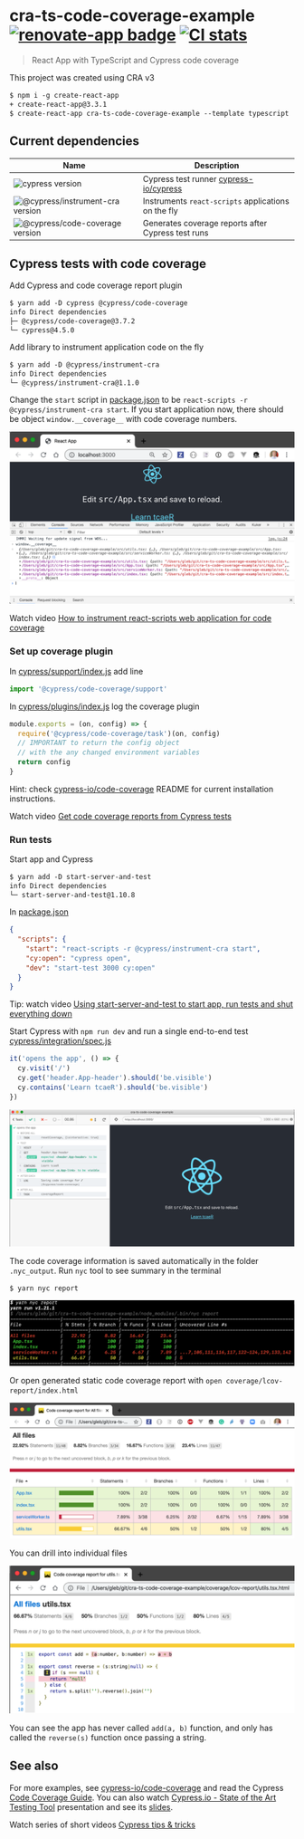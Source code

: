 # cra-ts-code-coverage-example [![renovate-app badge][renovate-badge]][renovate-app] [![CI stats](https://github.com/bahmutov/cra-ts-code-coverage-example/workflows/test/badge.svg?branch=master)](.github/workflows/test.yml)
> React App with TypeScript and Cypress code coverage

This project was created using CRA v3

```shell
$ npm i -g create-react-app
+ create-react-app@3.3.1
$ create-react-app cra-ts-code-coverage-example --template typescript
```

## Current dependencies

Name | Description
--- | ---
![cypress version](https://img.shields.io/badge/cypress-4.12.1-brightgreen) | Cypress test runner [cypress-io/cypress](https://github.com/cypress-io/cypress)
![@cypress/instrument-cra version](https://img.shields.io/badge/@cypress/instrument--cra-1.4.0-brightgreen) | Instruments `react-scripts` applications on the fly
![@cypress/code-coverage version](https://img.shields.io/badge/@cypress/code--coverage-3.8.2-brightgreen) | Generates coverage reports after Cypress test runs


## Cypress tests with code coverage

Add Cypress and code coverage report plugin

```shell
$ yarn add -D cypress @cypress/code-coverage
info Direct dependencies
├─ @cypress/code-coverage@3.7.2
└─ cypress@4.5.0
```

Add library to instrument application code on the fly

```shell
$ yarn add -D @cypress/instrument-cra
info Direct dependencies
└─ @cypress/instrument-cra@1.1.0
```

Change the `start` script in [package.json](package.json) to be `react-scripts -r @cypress/instrument-cra start`. If you start application now, there should be object `window.__coverage__` with code coverage numbers.

![code coverage object](images/coverage-object.png)

Watch video [How to instrument react-scripts web application for code coverage](https://youtu.be/edgeQZ8UpD0)

### Set up coverage plugin

In [cypress/support/index.js](cypress/support/index.js) add line

```js
import '@cypress/code-coverage/support'
```

In [cypress/plugins/index.js](cypress/plugins/index.js) log the coverage plugin

```js
module.exports = (on, config) => {
  require('@cypress/code-coverage/task')(on, config)
  // IMPORTANT to return the config object
  // with the any changed environment variables
  return config
}
```

Hint: check [cypress-io/code-coverage](https://github.com/cypress-io/code-coverage) README for current installation instructions.

Watch video [Get code coverage reports from Cypress tests](https://youtu.be/y8StkffYra0)

### Run tests

Start app and Cypress

```shell
$ yarn add -D start-server-and-test
info Direct dependencies
└─ start-server-and-test@1.10.8
```

In [package.json](package.json)

```json
{
  "scripts": {
    "start": "react-scripts -r @cypress/instrument-cra start",
    "cy:open": "cypress open",
    "dev": "start-test 3000 cy:open"
  }
}
```

Tip: watch video [Using start-server-and-test to start app, run tests and shut everything down](https://youtu.be/mYXXSvcmQ6Y)

Start Cypress with `npm run dev` and run a single end-to-end test [cypress/integration/spec.js](cypress/integration/spec.js)

```js
it('opens the app', () => {
  cy.visit('/')
  cy.get('header.App-header').should('be.visible')
  cy.contains('Learn tcaeR').should('be.visible')
})
```

![test](images/test.png)

The code coverage information is saved automatically in the folder `.nyc_output`. Run `nyc` tool to see summary in the terminal

```shell
$ yarn nyc report
```

![Yarn report](images/yarn-report.png)

Or open generated static code coverage report with `open coverage/lcov-report/index.html`

![Coverage](images/coverage.png)

You can drill into individual files

![Utils coverage](images/utils-coverage.png)

You can see the app has never called `add(a, b)` function, and only has called the `reverse(s)` function once passing a string.

## See also

For more examples, see [cypress-io/code-coverage](https://github.com/cypress-io/code-coverage#examples) and read the Cypress [Code Coverage Guide](http://on.cypress.io/code-coverage). You can also watch [Cypress.io - State of the Art Testing Tool](https://www.youtube.com/watch?v=JL3QKQO80fs) presentation and see its [slides](https://slides.com/bahmutov/state-of-the-art).

Watch series of short videos [Cypress tips & tricks](https://www.youtube.com/playlist?list=PLP9o9QNnQuAYYRpJzDNWpeuOVTwxmIxcI)

[renovate-badge]: https://img.shields.io/badge/renovate-app-blue.svg
[renovate-app]: https://renovateapp.com/
